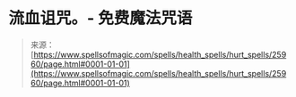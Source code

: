 <!--yml

category: 未分类

date: 2024-06-12 19:13:18

-->

# 流血诅咒。- 免费魔法咒语

> 来源：[https://www.spellsofmagic.com/spells/health_spells/hurt_spells/25960/page.html#0001-01-01](https://www.spellsofmagic.com/spells/health_spells/hurt_spells/25960/page.html#0001-01-01)
